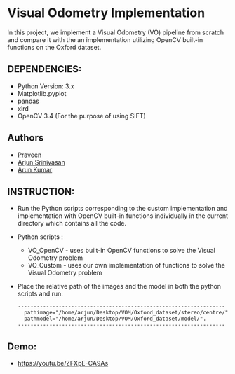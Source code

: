 # Visual Odometry Implementation
In this project, we implement a Visual Odometry (VO) pipeline from scratch and compare it with the an implementation utilizing OpenCV built-in functions on the Oxford dataset.


## DEPENDENCIES: 
- Python Version: 3.x
- Matplotlib.pyplot 
- pandas
- xlrd
- OpenCV 3.4 (For the purpose of using SIFT)

## Authors

- [Praveen](https://github.com/Praveen1098)
- [Arjun Srinivasan](https://github.com/aarjunsrinivasan)
- [Arun Kumar](https://github.com/akdhandy)

## INSTRUCTION:

- Run the Python scripts corresponding to the custom implementation and implementation with OpenCV built-in functions individually in the current directory which contains all the code.

- Python scripts :
    - VO_OpenCV - uses built-in OpenCV functions to solve the Visual Odometry problem
    - VO_Custom - uses our own implementation of functions to solve the Visual Odometry problem

- Place the relative path of the images and the model in both the python scripts and run:

      ------------------------------------------------------------------
        pathimage="/home/arjun/Desktop/VOM/Oxford_dataset/stereo/centre/"
        pathmodel="/home/arjun/Desktop/VOM/Oxford_dataset/model/".
      ------------------------------------------------------------------

## Demo: 
- https://youtu.be/ZFXpE-CA9As
